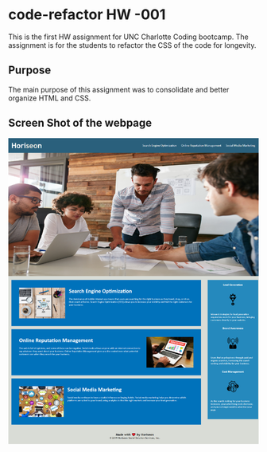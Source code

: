 # code-refactor HW -001

This is the first HW assignment for UNC Charlotte Coding bootcamp.
The assignment is for the students to refactor the CSS of the code for longevity.

## Purpose

The main purpose of this assignment was to consolidate and better organize HTML and CSS.

## Screen Shot of the webpage

![Image of the webpage](https://raw.githubusercontent.com/diminako/Horiseon---Code-Refactor/main/SEO-image.png)
